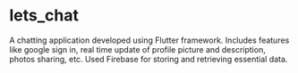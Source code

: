 # lets_chat
A chatting application developed using Flutter framework. 
Includes features like google sign in, real time update of profile picture and description, photos sharing, etc.
Used Firebase for storing and retrieving essential data.
